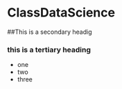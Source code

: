 # ClassDataScience

##This is a secondary headig
### this is a tertiary heading

* one
* two 
* three
